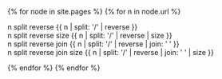 ---
---

{% for node in site.pages %}
{% for n in node.url %}

n split reverse {{ n | split: '/' | reverse }} <br>
n split reverse size {{ n | split: '/' | reverse | size }} <br>
n split reverse join {{ n | split: '/' | reverse | join: ' ' }} <br>
n split reverse join size {{ n | split: '/' | reverse | join: ' ' | size }} <br>

{% endfor %} 
{% endfor %} 
